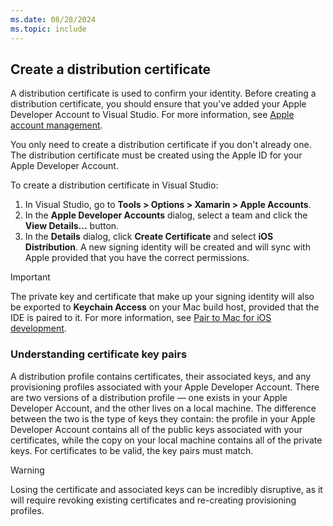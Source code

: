 ```yaml
---
ms.date: 08/28/2024
ms.topic: include
---
```


## Create a distribution certificate

A distribution certificate is used to confirm your identity. Before creating a distribution certificate, you should ensure that you've added your Apple Developer Account to Visual Studio. For more information, see [Apple account management](~/ios/apple-account-management.md).

You only need to create a distribution certificate if you don't already one. The distribution certificate must be created using the Apple ID for your Apple Developer Account.

To create a distribution certificate in Visual Studio:

1. In Visual Studio, go to **Tools > Options > Xamarin > Apple Accounts**.
1. In the **Apple Developer Accounts** dialog, select a team and click the **View Details...** button.
1. In the **Details** dialog, click **Create Certificate** and select **iOS Distribution**. A new signing identity will be created and will sync with Apple provided that you have the correct permissions.

> [!IMPORTANT]
> The private key and certificate that make up your signing identity will also be exported to **Keychain Access** on your Mac build host, provided that the IDE is paired to it. For more information, see [Pair to Mac for iOS development](~/ios/pair-to-mac.md).

### Understanding certificate key pairs

A distribution profile contains certificates, their associated keys, and any provisioning profiles associated with your Apple Developer Account. There are two versions of a distribution profile — one exists in your Apple Developer Account, and the other lives on a local machine. The difference between the two is the type of keys they contain: the profile in your Apple Developer Account contains all of the public keys associated with your certificates, while the copy on your local machine contains all of the private keys. For certificates to be valid, the key pairs must match.

> [!WARNING]
> Losing the certificate and associated keys can be incredibly disruptive, as it will require revoking existing certificates and re-creating provisioning profiles.
